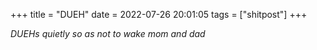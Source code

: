 +++
title = "DUEH"
date = 2022-07-26 20:01:05
tags = ["shitpost"]
+++

*DUEHs quietly so as not to wake mom and dad*
